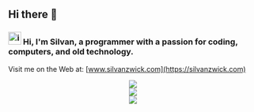 ## Hi there 👋
### <img width="26" alt="image" src="https://github.com/user-attachments/assets/e5c752e4-6590-496d-855d-7545a1579b86"> Hi, I'm Silvan, a programmer with a passion for coding, computers, and old technology.
Visit me on the Web at: [www.silvanzwick.com](https://silvanzwick.com)
<br />
<p align="center">
  <a href="https://github.com/anuraghazra/github-readme-stats">
    <img src="https://github-readme-stats.vercel.app/api?username=SilvanZwick&show=reviews,discussions_started,discussions_answered,prs_merged,prs_merged_percentage&hide=stars&show_icons=true&theme=shadow_red" />
  </a>
  <br />
  <a href="https://github.com/anuraghazra/github-readme-stats">
    <img src="https://github-readme-stats.vercel.app/api/top-langs/?username=SilvanZwick&layout=compact&theme=shadow_red" />
  </a>
  <br />
  <a href="https://skillicons.dev">
    <img src="https://skillicons.dev/icons?i=apple,arduino,cs,css,discord,bots,express,fediverse,git,github,gmail,html,js,less,linux,md,mastodon,nodejs,npm,obsidian,powershell,py,raspberrypi,robloxstudio,stackoverflow,ubuntu,vscode,webflow,windows&perline=14&theme=dark" />
  </a>
</p>
